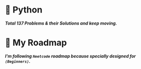 # 🐍 Python

***Total 137 Problems & their Solutions and keep moving.***

# 🚀 My Roadmap
***I'm following `Neetcode` roadmap because specially designed for `(Beginners)`.***
